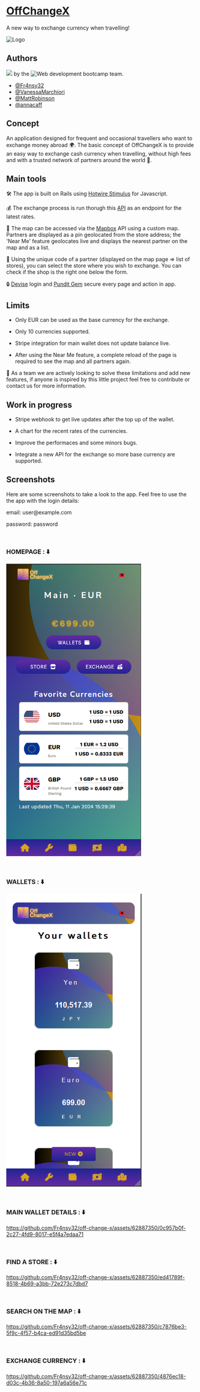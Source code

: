 
# [OffChangeX](https://www.offchangex.com/)

A new way to exchange currency when travelling!


![Logo](https://www.offchangex.com/assets/logo-9369f4cd61bc09b214431f596a0c2185b0b92c7576c358efec9a0210ccf33bec.png)


## Authors

<img src="http://ForTheBadge.com/images/badges/built-with-love.svg" />   by the ![Web development bootcamp](https://www.lewagon.com) team.

- [@Fr4nsy32](https://github.com/Fr4nsy32)
- [@VanessaMarchiori](https://github.com/VanessaMarchiori)
- [@MattRobinson](https://github.com/MattRobinson)
- [@annacaff](https://github.com/annacaff)



## Concept
An application designed for frequent and occasional travellers who want to exchange money abroad 🌍.
The basic concept of OffChangeX is to provide an easy way to exchange cash currency when travelling, without high fees and with a trusted network of partners around the world 🤝.

## Main tools
🛠️ The app is built on Rails using [Hotwire Stimulus](https://stimulus.hotwired.dev/) for Javascript.

💰 The exchange process is run thorugh this [API](https://exchangeratesapi.io/) as an endpoint for the latest rates.

📌 The map can be accessed via the [Mapbox](https://www.mapbox.com/) API using a custom map. Partners are displayed as a pin geolocated from the store address;
the 'Near Me' feature geolocates live and displays the nearest partner on the map and as a list.

🔢 Using the unique code of a partner (displayed on the map page => list of stores), you can select the store where you wish to exchange. You can check if the shop is the right one below the form.

🔒 [Devise](https://github.com/heartcombo/devise) login and [Pundit Gem](https://github.com/varvet/pundit) secure every page and action in app.

## Limits

- Only EUR can be used as the base currency for the exchange.

- Only 10 currencies supported.

- Stripe integration for main wallet does not update balance live.

- After using the Near Me feature, a complete reload of the page is required to see the map and all partners again.

💪 As a team we are actively looking to solve these limitations and add new features, if anyone is inspired by this little project feel free to contribute or contact us for more information.
## Work in progress

- Stripe webhook to get live updates after the top up of the wallet.

- A chart for the recent rates of the currencies.

- Improve the performaces and some minors bugs.

- Integrate a new API for the exchange so more base currency are supported.

## Screenshots

<p>Here are some screenshots to take a look to the app. Feel free to use the the app with the login details:</p>
<p>email: user@example.com</p>
<p>password: password </p>

<br>

<h3> HOMEPAGE : ⬇️ </h3>

![Homepage](/app/assets/images/Screenshot%202024-01-11%20163651.png)

<br>
<h3> WALLETS : ⬇️ </h3>

![Wallets](/app/assets/images/Wallet.png)

<br>
<h3> MAIN WALLET DETAILS : ⬇️ </h3>

https://github.com/Fr4nsy32/off-change-x/assets/62887350/0c957b0f-2c27-4fd9-8017-e5f4a7edaa71



<br>
<h3> FIND A STORE : ⬇️ </h3>


https://github.com/Fr4nsy32/off-change-x/assets/62887350/ed41789f-8518-4b69-a3bb-72e273c7dbd7



<br>
<h3> SEARCH ON THE MAP : ⬇️ </h3>



https://github.com/Fr4nsy32/off-change-x/assets/62887350/c7876be3-5f9c-4f57-b4ca-ed91d35bd5be


<br>
<h3> EXCHANGE CURRENCY : ⬇️ </h3>


https://github.com/Fr4nsy32/off-change-x/assets/62887350/4876ec18-d03c-4b36-8a50-197a6a56e71c



